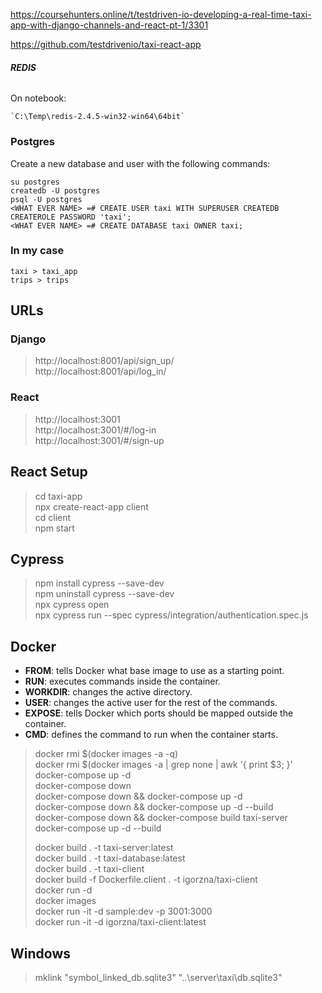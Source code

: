 https://coursehunters.online/t/testdriven-io-developing-a-real-time-taxi-app-with-django-channels-and-react-pt-1/3301

https://github.com/testdrivenio/taxi-react-app

###### **REDIS**

On notebook:

    `C:\Temp\redis-2.4.5-win32-win64\64bit`

### Postgres
Create a new database and user with the following commands:

`su postgres` <br />
`createdb -U postgres` <br />
`psql -U postgres` <br />
`<WHAT EVER NAME> =# CREATE USER taxi WITH SUPERUSER CREATEDB CREATEROLE PASSWORD 'taxi';` <br />
`<WHAT EVER NAME> =# CREATE DATABASE taxi OWNER taxi;` <br />

### In my case

`taxi > taxi_app` <br />
`trips > trips` <br />

## URLs

### Django
> http://localhost:8001/api/sign_up/ <br />
> http://localhost:8001/api/log_in/ <br />

### React
> http://localhost:3001 <br />
> http://localhost:3001/#/log-in <br />
> http://localhost:3001/#/sign-up <br />

## React Setup
> cd taxi-app <br />
> npx create-react-app client <br />
> cd client <br />
> npm start <br />


## Cypress
> npm install cypress --save-dev <br />
> npm uninstall cypress --save-dev <br />
> npx cypress open <br />
> npx cypress run --spec cypress/integration/authentication.spec.js <br />

## Docker
* **FROM**: tells Docker what base image to use as a starting point.
* **RUN**: executes commands inside the container.
* **WORKDIR**: changes the active directory.
* **USER**: changes the active user for the rest of the commands.
* **EXPOSE**: tells Docker which ports should be mapped outside the container.
* **CMD**: defines the command to run when the container starts.

> docker rmi $(docker images -a -q) <br />
> docker rmi $(docker images -a | grep none | awk '{ print $3; }' <br />
> docker-compose up -d <br />
> docker-compose down <br />
> docker-compose down && docker-compose up -d <br />
> docker-compose down && docker-compose up -d --build <br />
> docker-compose down && docker-compose build taxi-server <br />
> docker-compose up -d --build <br />
>
> docker build . -t taxi-server:latest <br />
> docker build . -t taxi-database:latest <br />
> docker build . -t taxi-client <br />
> docker build -f Dockerfile.client . -t igorzna/taxi-client <br />
> docker run -d <br />
> docker images <br />
> docker run -it -d sample:dev -p 3001:3000 <br />
> docker run -it -d igorzna/taxi-client:latest <br />

## Windows
> mklink "symbol_linked_db.sqlite3" "..\server\taxi\db.sqlite3" <br />